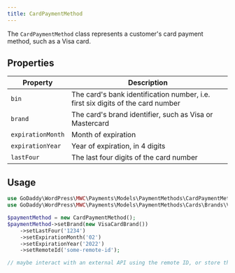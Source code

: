 ```yaml
---
title: CardPaymentMethod
---
```


The `CardPaymentMethod` class represents a customer's card payment method, such as a Visa card.

## Properties
|Property|Description|
|-|-|
|`bin` | The card's bank identification number, i.e. first six digits of the card number|
|`brand` | The card's brand identifier, such as Visa or Mastercard|
|`expirationMonth` | Month of expiration|
|`expirationYear` | Year of expiration, in 4 digits|
|`lastFour` | The last four digits of the card number|

## Usage
```php
use GoDaddy\WordPress\MWC\Payments\Models\PaymentMethods\CardPaymentMethod;
use GoDaddy\WordPress\MWC\Payments\Models\PaymentMethods\Cards\Brands\VisaCardBrand;

$paymentMethod = new CardPaymentMethod();
$paymentMethod->setBrand(new VisaCardBrand())
    ->setLastFour('1234')
    ->setExpirationMonth('02')
    ->setExpirationYear('2022')
    ->setRemoteId('some-remote-id');

// maybe interact with an external API using the remote ID, or store the method
```